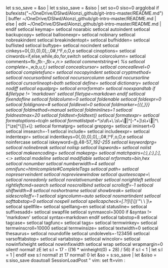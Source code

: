 let s:so_save = &so | let s:siso_save = &siso | set so=0 siso=0
argglobal
if bufexists("~/OneDrive/DSIwd/Alonzi_github/git-intro-master/README.md") | buffer ~/OneDrive/DSIwd/Alonzi_github/git-intro-master/README.md | else | edit ~/OneDrive/DSIwd/Alonzi_github/git-intro-master/README.md | endif
setlocal keymap=
setlocal noarabic
setlocal autoindent
setlocal backupcopy=
setlocal balloonexpr=
setlocal nobinary
setlocal nobreakindent
setlocal breakindentopt=
setlocal bufhidden=
setlocal buflisted
setlocal buftype=
setlocal nocindent
setlocal cinkeys=0{,0},0),0],:,0#,!^F,o,O,e
setlocal cinoptions=
setlocal cinwords=if,else,while,do,for,switch
setlocal colorcolumn=
setlocal comments=fb:*,fb:-,fb:+,n:>
setlocal commentstring=>\ %s
setlocal complete=.,w,b,u,t,i
setlocal concealcursor=
setlocal conceallevel=0
setlocal completefunc=
setlocal nocopyindent
setlocal cryptmethod=
setlocal nocursorbind
setlocal nocursorcolumn
setlocal nocursorline
setlocal cursorlineopt=both
setlocal define=
setlocal dictionary=
setlocal nodiff
setlocal equalprg=
setlocal errorformat=
setlocal noexpandtab
if &filetype != 'markdown'
setlocal filetype=markdown
endif
setlocal fixendofline
setlocal foldcolumn=0
setlocal foldenable
setlocal foldexpr=0
setlocal foldignore=#
setlocal foldlevel=0
setlocal foldmarker={{{,}}}
setlocal foldmethod=manual
setlocal foldminlines=1
setlocal foldnestmax=20
setlocal foldtext=foldtext()
setlocal formatexpr=
setlocal formatoptions=tcqln
setlocal formatlistpat=^\\s*\\d\\+\\.\\s\\+\\|^[-*+]\\s\\+\\|^\\[^\\ze[^\\]]\\+\\]:
setlocal formatprg=
setlocal grepprg=
setlocal iminsert=0
setlocal imsearch=-1
setlocal include=
setlocal includeexpr=
setlocal indentexpr=
setlocal indentkeys=0{,0},0),0],:,0#,!^F,o,O,e
setlocal noinfercase
setlocal iskeyword=@,48-57,_,192-255
setlocal keywordprg=
setlocal nolinebreak
setlocal nolisp
setlocal lispwords=
setlocal nolist
setlocal makeencoding=
setlocal makeprg=
setlocal matchpairs=(:),{:},[:],<:>
setlocal modeline
setlocal modifiable
setlocal nrformats=bin,hex
setlocal nonumber
setlocal numberwidth=4
setlocal omnifunc=htmlcomplete#CompleteTags
setlocal path=
setlocal nopreserveindent
setlocal nopreviewwindow
setlocal quoteescape=\\
setlocal noreadonly
setlocal norelativenumber
setlocal norightleft
setlocal rightleftcmd=search
setlocal noscrollbind
setlocal scrolloff=-1
setlocal shiftwidth=8
setlocal noshortname
setlocal showbreak=
setlocal sidescrolloff=-1
setlocal signcolumn=auto
setlocal nosmartindent
setlocal softtabstop=0
setlocal nospell
setlocal spellcapcheck=[.?!]\\_[\\])'\"\	\ ]\\+
setlocal spellfile=
setlocal spelllang=en
setlocal statusline=
setlocal suffixesadd=
setlocal swapfile
setlocal synmaxcol=3000
if &syntax != 'markdown'
setlocal syntax=markdown
endif
setlocal tabstop=8
setlocal tagcase=
setlocal tagfunc=
setlocal tags=
setlocal termwinkey=
setlocal termwinscroll=10000
setlocal termwinsize=
setlocal textwidth=0
setlocal thesaurus=
setlocal noundofile
setlocal undolevels=-123456
setlocal varsofttabstop=
setlocal vartabstop=
setlocal wincolor=
setlocal nowinfixheight
setlocal nowinfixwidth
setlocal wrap
setlocal wrapmargin=0
silent! normal! zE
let s:l = 17 - ((16 * winheight(0) + 28) / 56)
if s:l < 1 | let s:l = 1 | endif
exe s:l
normal! zt
17
normal! 0
let &so = s:so_save | let &siso = s:siso_save
doautoall SessionLoadPost
" vim: set ft=vim :
